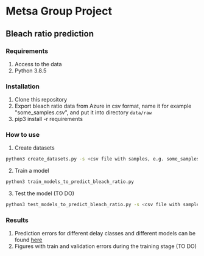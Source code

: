 # Metsa Group Project

## Bleach ratio prediction

### Requirements

1. Access to the data
2. Python 3.8.5

### Installation

1. Clone this repository
2. Export bleach ratio data from Azure in csv format, name it for example "some_samples.csv", and put it into directory ```data/raw```
3. pip3 install -r requirements

### How to use

1. Create datasets

```bash
python3 create_datasets.py -s <csv file with samples, e.g. some_samples.csv>
```

2. Train a model

```bash
python3 train_models_to_predict_bleach_ratio.py
```

3. Test the model (TO DO)

```bash
python3 test_models_to_predict_bleach_ratio.py -s <csv file with samples, e.g. more_samples.csv>
```

### Results

1. Prediction errors for different delay classes and different models can be found [here](results/predict_bleach_ratio/predict_bleach_ratio_error.csv)
2. Figures with train and validation errors during the training stage (TO DO)
